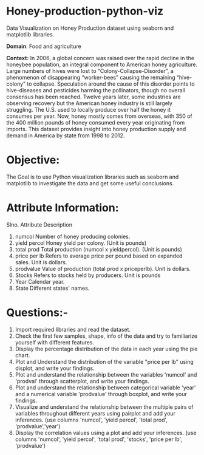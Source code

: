 # Honey-production-python-viz

Data Visualization on Honey Production dataset using seaborn
and matplotlib libraries.

**Domain**: Food and agriculture

**Context:**
In 2006, a global concern was raised over the rapid decline in the honeybee population, an integral component
to American honey agriculture. Large numbers of hives were lost to “Colony-Collapse-Disorder”, a
phenomenon of disappearing “worker-bees” causing the remaining “hive-colony” to collapse. Speculation
around the cause of this disorder points to hive-diseases and pesticides harming the pollinators, though no
overall consensus has been reached. Twelve years later, some industries are observing recovery but the
American honey industry is still largely struggling. The U.S. used to locally produce over half the honey it
consumes per year. Now, honey mostly comes from overseas, with 350 of the 400 million pounds of honey
consumed every year originating from imports. This dataset provides insight into honey production supply and
demand in America by state from 1998 to 2012.

# Objective:

The Goal is to use Python visualization libraries such as seaborn and matplotlib to investigate the data and get
some useful conclusions.

# Attribute Information:
Slno. Attribute Description
1. numcol Number of honey producing colonies.
2. yield percol Honey yield per colony. (Unit is pounds)
3. total prod Total production (numcol x yieldpercol). (Unit is pounds)
4. price per lb Refers to average price per pound based on expanded sales. Unit is dollars.
5. prodvalue Value of production (total prod x priceperlb). Unit is dollars.
6. Stocks Refers to stocks held by producers. Unit is pounds
7. Year Calendar year.
8. State Different states' names.

# Questions:-
1. Import required libraries and read the dataset.
2. Check the first few samples, shape, info of the data and try to familiarize yourself with different features.
3. Display the percentage distribution of the data in each year using the pie chart.
4. Plot and Understand the distribution of the variable "price per lb" using displot, and write your findings.
5. Plot and understand the relationship between the variables 'numcol' and 'prodval' through scatterplot, and
write your findings.
6. Plot and understand the relationship between categorical variable 'year' and a numerical variable
'prodvalue' through boxplot, and write your findings.
7. Visualize and understand the relationship between the multiple pairs of variables throughout different years
using pairplot and add your inferences. (use columns 'numcol', 'yield percol', 'total prod', 'prodvalue','year')
8. Display the correlation values using a plot and add your inferences. (use columns 'numcol', 'yield percol',
'total prod', 'stocks', 'price per lb', 'prodvalue')
